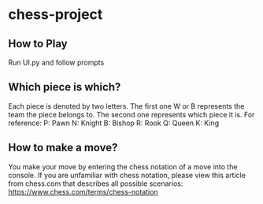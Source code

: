# chess-project
## How to Play
Run UI.py and follow prompts
## Which piece is which?
Each piece is denoted by two letters.
The first one W or B represents the team the piece belongs to. 
The second one represents which piece it is. For reference:
P: Pawn
N: Knight
B: Bishop
R: Rook
Q: Queen
K: King
## How to make a move?
You make your move by entering the chess notation of a move into the console. If you are unfamiliar with chess notation, please view this article from chess.com that describes all possible scenarios: https://www.chess.com/terms/chess-notation
